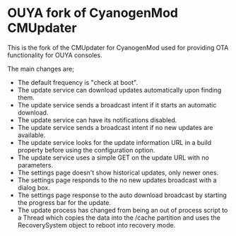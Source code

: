 OUYA fork of CyanogenMod CMUpdater
==================================

This is the fork of the CMUpdater for CyanogenMod used for providing
OTA functionality for OUYA consoles.

The main changes are;

* The default frequency is "check at boot".
* The update service can download updates automatically upon finding them.
* The update service sends a broadcast intent if it starts an automatic download.
* The update service can have its notifications disabled.
* The update service sends a broadcast intent if no new updates are available.
* The update service looks for the update information URL in a build property before using the configuration option.
* The update service uses a simple GET on the update URL with no parameters.
* The settings page doesn't show historical updates, only newer ones.
* The settings page responds to the no new updates broadcast with a dialog box.
* The settings page response to the auto download broadcast by starting the progress bar for the update.
* The update process has changed from being an out of process script to a Thread which copies the data into the /cache partition and uses the RecoverySystem object to reboot into recovery mode.
